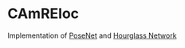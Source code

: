 # CAmREloc

Implementation of [PoseNet](https://www.cv-foundation.org/openaccess/content_iccv_2015/papers/Kendall_PoseNet_A_Convolutional_ICCV_2015_paper.pdf) and [Hourglass Network](https://arxiv.org/pdf/1703.07971.pdf)
